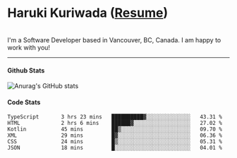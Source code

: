  # Haruki Kuriwada (<a href="https://docs.google.com/document/d/1oy0KFkAIEDdaN0KtgwNnSvFJkX0toXE1P4VLIS8YCGo/edit?usp=sharing">Resume</a>)
 <br/>
 I'm a Software Developer based in Vancouver, BC, Canada. I am happy to work with you! 
<br/>

<hr />

#### Github Stats
![Anurag's GitHub stats](https://github-readme-stats.vercel.app/api?username=kuri-sun&hide=contribs,prs&theme=tokyonight)

#### Code Stats
<!--START_SECTION:waka-->

```text
TypeScript       3 hrs 23 mins   ██████████▓░░░░░░░░░░░░░░   43.31 %
HTML             2 hrs 6 mins    ██████▓░░░░░░░░░░░░░░░░░░   27.02 %
Kotlin           45 mins         ██▒░░░░░░░░░░░░░░░░░░░░░░   09.70 %
XML              29 mins         █▓░░░░░░░░░░░░░░░░░░░░░░░   06.36 %
CSS              24 mins         █▒░░░░░░░░░░░░░░░░░░░░░░░   05.31 %
JSON             18 mins         █░░░░░░░░░░░░░░░░░░░░░░░░   04.01 %
```

<!--END_SECTION:waka-->
